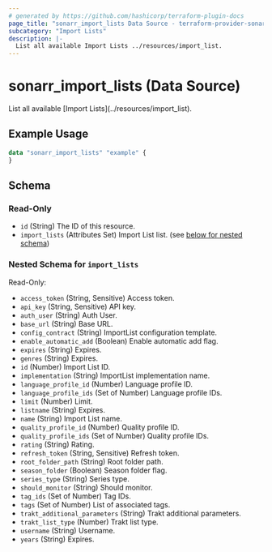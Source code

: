 ```yaml
---
# generated by https://github.com/hashicorp/terraform-plugin-docs
page_title: "sonarr_import_lists Data Source - terraform-provider-sonarr"
subcategory: "Import Lists"
description: |-
  List all available Import Lists ../resources/import_list.
---
```


# sonarr_import_lists (Data Source)

<!-- subcategory:Import Lists -->List all available [Import Lists](../resources/import_list).

## Example Usage

```terraform
data "sonarr_import_lists" "example" {
}
```

<!-- schema generated by tfplugindocs -->
## Schema

### Read-Only

- `id` (String) The ID of this resource.
- `import_lists` (Attributes Set) Import List list. (see [below for nested schema](#nestedatt--import_lists))

<a id="nestedatt--import_lists"></a>
### Nested Schema for `import_lists`

Read-Only:

- `access_token` (String, Sensitive) Access token.
- `api_key` (String, Sensitive) API key.
- `auth_user` (String) Auth User.
- `base_url` (String) Base URL.
- `config_contract` (String) ImportList configuration template.
- `enable_automatic_add` (Boolean) Enable automatic add flag.
- `expires` (String) Expires.
- `genres` (String) Expires.
- `id` (Number) Import List ID.
- `implementation` (String) ImportList implementation name.
- `language_profile_id` (Number) Language profile ID.
- `language_profile_ids` (Set of Number) Language profile IDs.
- `limit` (Number) Limit.
- `listname` (String) Expires.
- `name` (String) Import List name.
- `quality_profile_id` (Number) Quality profile ID.
- `quality_profile_ids` (Set of Number) Quality profile IDs.
- `rating` (String) Rating.
- `refresh_token` (String, Sensitive) Refresh token.
- `root_folder_path` (String) Root folder path.
- `season_folder` (Boolean) Season folder flag.
- `series_type` (String) Series type.
- `should_monitor` (String) Should monitor.
- `tag_ids` (Set of Number) Tag IDs.
- `tags` (Set of Number) List of associated tags.
- `trakt_additional_parameters` (String) Trakt additional parameters.
- `trakt_list_type` (Number) Trakt list type.
- `username` (String) Username.
- `years` (String) Expires.


